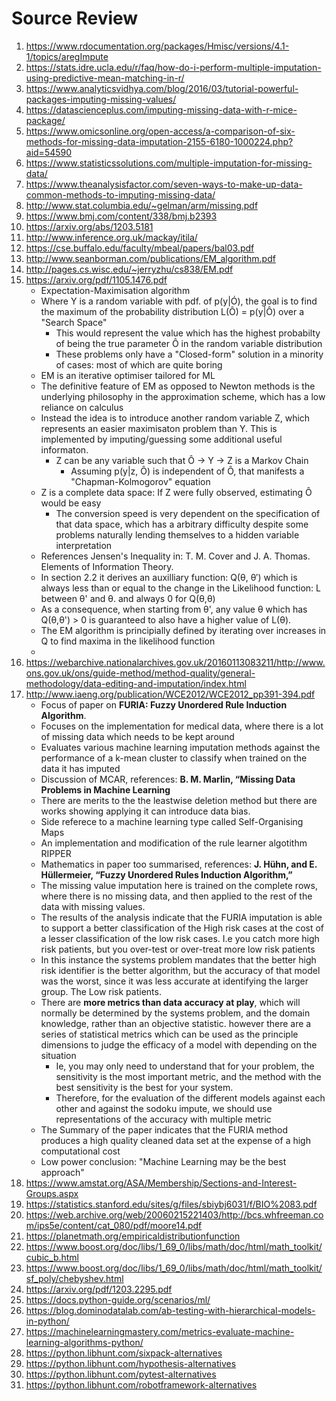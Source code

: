 # Source Review

1. https://www.rdocumentation.org/packages/Hmisc/versions/4.1-1/topics/aregImpute
2. https://stats.idre.ucla.edu/r/faq/how-do-i-perform-multiple-imputation-using-predictive-mean-matching-in-r/
3. https://www.analyticsvidhya.com/blog/2016/03/tutorial-powerful-packages-imputing-missing-values/
4. https://datascienceplus.com/imputing-missing-data-with-r-mice-package/
5. https://www.omicsonline.org/open-access/a-comparison-of-six-methods-for-missing-data-imputation-2155-6180-1000224.php?aid=54590
6. https://www.statisticssolutions.com/multiple-imputation-for-missing-data/
7. https://www.theanalysisfactor.com/seven-ways-to-make-up-data-common-methods-to-imputing-missing-data/
8. http://www.stat.columbia.edu/~gelman/arm/missing.pdf
9. https://www.bmj.com/content/338/bmj.b2393
10. https://arxiv.org/abs/1203.5181
11. http://www.inference.org.uk/mackay/itila/
12. https://cse.buffalo.edu/faculty/mbeal/papers/bal03.pdf
13. http://www.seanborman.com/publications/EM_algorithm.pdf
14. http://pages.cs.wisc.edu/~jerryzhu/cs838/EM.pdf
15. https://arxiv.org/pdf/1105.1476.pdf
    * Expectation-Maximisation algorithm
    * Where Y is a random variable with pdf. of p(y|Ó), the goal is to find the maximum of the probability distribution L(Ô) = p(y|Ô) over a "Search Space"
      * This would represent the value which has the highest probabilty of being the true parameter Ô in the random variable distribution
      * These problems only have a "Closed-form" solution in a minority of cases: most of which are quite boring
    * EM is an iterative optimiser tailored for ML
    * The definitive feature of EM as opposed to Newton methods is the underlying philosophy in the approximation scheme, which has a low reliance on calculus 
    * Instead the idea is to introduce another random variable Z, which represents an easier maximisaton problem than Y. This is implemented by imputing/guessing some additional useful informaton. 
      * Z can be any variable such that Ô -> Y -> Z is a Markov Chain
        * Assuming p(y|z, Ô) is independent of Ô, that manifests a "Chapman-Kolmogorov" equation
    * Z is a complete data space: If Z were fully observed, estimating Ô would be easy
      * The conversion speed is very dependent on the specification of that data space, which has a arbitrary difficulty despite some problems naturally lending themselves to a hidden variable interpretation
    * References Jensen's Inequality in: T. M. Cover and J. A. Thomas. Elements of Information Theory.
    * In section 2.2 it derives an auxilliary function: Q(θ, θ′) which is always less than or equal to the change in the Likelihood function: L between θ' and θ. and always 0 for Q(θ,θ) 
    * As a consequence, when starting from θ', any value θ which has Q(θ,θ') > 0 is guaranteed to also have a higher value of L(θ).
    * The EM algorithm is principially defined by iterating over increases in Q to find maxima in the likelihood function
    * 
16. https://webarchive.nationalarchives.gov.uk/20160113083211/http://www.ons.gov.uk/ons/guide-method/method-quality/general-methodology/data-editing-and-imputation/index.html
17. http://www.iaeng.org/publication/WCE2012/WCE2012_pp391-394.pdf
    * Focus of paper on __FURIA: Fuzzy Unordered Rule Induction Algorithm__.
    * Focuses on the implementation for medical data, where there is a lot of missing data which needs to be kept around
    * Evaluates various machine learning imputation methods against the performance of a k-mean cluster to classify when trained on the data it has imputed
    * Discussion of MCAR, references: __B. M. Marlin, “Missing Data Problems in Machine Learning__
    * There are merits to the the leastwise deletion method but there are works showing applying it can introduce data bias.
    * Side referece to a machine learning type called Self-Organising Maps
    * An implementation and modification of the rule learner algotithm RIPPER
    * Mathematics in paper too summarised, references: __J. Hühn, and E. Hüllermeier, “Fuzzy Unordered Rules Induction Algorithm,”__
    * The missing value imputation here is trained on the complete rows, where there is no missing data, and then applied to the rest of the data with missing values.
    * The results of the analysis indicate that the FURIA imputation is able to support a better classification of the High risk cases at the cost of a lesser classification of the low risk cases. I.e you catch more high risk patients, but you over-test or over-treat more low risk patients
    * In this instance the systems problem mandates that the better high risk identifier is the better algorithm, but the accuracy of that model was the worst, since it was less accurate at identifying the larger group. The Low risk patients. 
    * There are __more metrics than data accuracy at play__, which will normally be determined by the systems problem, and the domain knowledge, rather than an objective statistic. however there are a series of statistical metrics which can be used as the principle dimensions to judge the efficacy of a model with depending on the situation
      *  Ie, you may only need to understand that for your problem, the sensitivity is the most important metric, and the method with the best sensitivity is the best for your system. 
      *  Therefore, for the evaluation of the different models against each other and against the sodoku impute, we should use representations of the accuracy with multiple metric
    *  The Summary of the paper indicates that the FURIA method produces a high quality cleaned data set at the expense of a high computational cost
    *  Low power conclusion: "Machine Learning may be the best approach"
18. https://www.amstat.org/ASA/Membership/Sections-and-Interest-Groups.aspx
19. https://statistics.stanford.edu/sites/g/files/sbiybj6031/f/BIO%2083.pdf
20. https://web.archive.org/web/20060215221403/http://bcs.whfreeman.com/ips5e/content/cat_080/pdf/moore14.pdf
21. https://planetmath.org/empiricaldistributionfunction
22. https://www.boost.org/doc/libs/1_69_0/libs/math/doc/html/math_toolkit/cubic_b.html
23. https://www.boost.org/doc/libs/1_69_0/libs/math/doc/html/math_toolkit/sf_poly/chebyshev.html
24. https://arxiv.org/pdf/1203.2295.pdf
25. https://docs.python-guide.org/scenarios/ml/
26. https://blog.dominodatalab.com/ab-testing-with-hierarchical-models-in-python/
27. https://machinelearningmastery.com/metrics-evaluate-machine-learning-algorithms-python/
28. https://python.libhunt.com/sixpack-alternatives
29. https://python.libhunt.com/hypothesis-alternatives
30. https://python.libhunt.com/pytest-alternatives
31. https://python.libhunt.com/robotframework-alternatives





